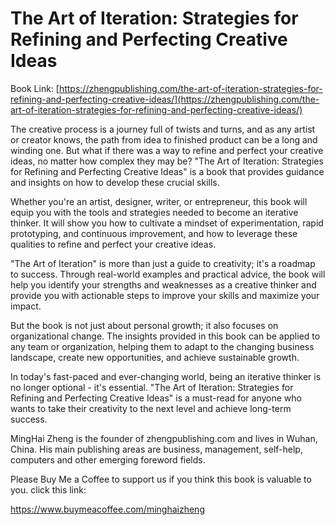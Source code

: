# The Art of Iteration: Strategies for Refining and Perfecting Creative Ideas

Book Link: [https://zhengpublishing.com/the-art-of-iteration-strategies-for-refining-and-perfecting-creative-ideas/](https://zhengpublishing.com/the-art-of-iteration-strategies-for-refining-and-perfecting-creative-ideas/)

The creative process is a journey full of twists and turns, and as any artist or creator knows, the path from idea to finished product can be a long and winding one. But what if there was a way to refine and perfect your creative ideas, no matter how complex they may be? "The Art of Iteration: Strategies for Refining and Perfecting Creative Ideas" is a book that provides guidance and insights on how to develop these crucial skills.

Whether you're an artist, designer, writer, or entrepreneur, this book will equip you with the tools and strategies needed to become an iterative thinker. It will show you how to cultivate a mindset of experimentation, rapid prototyping, and continuous improvement, and how to leverage these qualities to refine and perfect your creative ideas.

"The Art of Iteration" is more than just a guide to creativity; it's a roadmap to success. Through real-world examples and practical advice, the book will help you identify your strengths and weaknesses as a creative thinker and provide you with actionable steps to improve your skills and maximize your impact.

But the book is not just about personal growth; it also focuses on organizational change. The insights provided in this book can be applied to any team or organization, helping them to adapt to the changing business landscape, create new opportunities, and achieve sustainable growth.

In today's fast-paced and ever-changing world, being an iterative thinker is no longer optional - it's essential. "The Art of Iteration: Strategies for Refining and Perfecting Creative Ideas" is a must-read for anyone who wants to take their creativity to the next level and achieve long-term success.

MingHai Zheng is the founder of zhengpublishing.com and lives in Wuhan, China. His main publishing areas are business, management, self-help, computers and other emerging foreword fields.

Please Buy Me a Coffee to support us if you think this book is valuable to you. click this link:

https://www.buymeacoffee.com/minghaizheng
